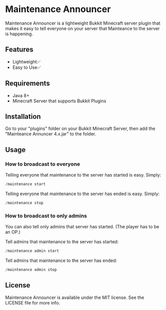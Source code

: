 # Maintenance Announcer
Maintenance Announcer is a lightweight Bukkit Minecraft server plugin that makes it easy to tell everyone on your server that Mainteance to the server is happening.

## Features
- Lightweight✅
- Easy to Use✅

## Requirements

 - Java 8+
 - Minecraft Server that supports Bukkit Plugins

## Installation

Go to your "plugins" folder on your Bukkit Minecraft Server, then add the "Mainteance Annuncer 4.x.jar" to the folder.

## Usage

### How to broadcast to everyone

Telling everyone that maintenance to the server has started is easy. Simply:

```java
/maintenance start
```

Telling everyone that maintenance to the server has ended is easy. Simply:

```java
/maintenance stop
```

### How to broadcast to only admins
You can also tell only admins that server has started. (The player has to be an OP.)


Tell admins that maintenance to the server has started:

```java
/maintenance admin start
```

Tell admins that maintenance to the server has ended:

```java
/maintenance admin stop
```

## License

Maintenance Announcer is available under the MIT license. See the LICENSE file for more info.
